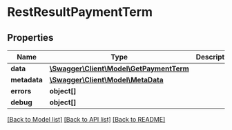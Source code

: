 # RestResultPaymentTerm

## Properties

 Name         | Type                                                          | Description | Notes      
--------------|---------------------------------------------------------------|-------------|------------
 **data**     | [**\Swagger\Client\Model\GetPaymentTerm**](GetPaymentTerm.md) |             | [optional] 
 **metadata** | [**\Swagger\Client\Model\MetaData**](MetaData.md)             |             | [optional] 
 **errors**   | **object[]**                                                  |             | [optional] 
 **debug**    | **object[]**                                                  |             | [optional] 

[[Back to Model list]](../README.md#documentation-for-models) [[Back to API list]](../README.md#documentation-for-api-endpoints) [[Back to README]](../README.md)


